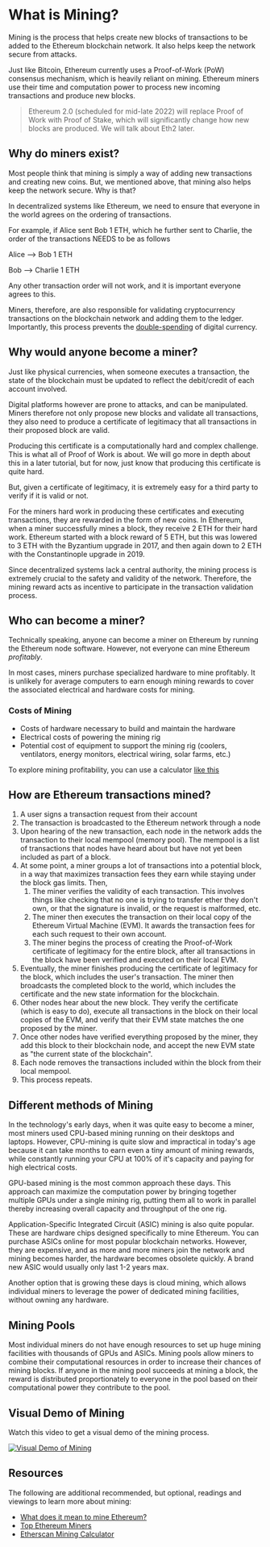 # What is Mining?

Mining is the process that helps create new blocks of transactions to be added to the Ethereum blockchain network. It also helps keep the network secure from attacks.

Just like Bitcoin, Ethereum currently uses a Proof-of-Work (PoW) consensus mechanism, which is heavily reliant on mining. Ethereum miners use their time and computation power to process new incoming transactions and produce new blocks.

> Ethereum 2.0 (scheduled for mid-late 2022) will replace Proof of Work with Proof of Stake, which will significantly change how new blocks are produced. We will talk about Eth2 later.

<Quiz questionId="6ad2fd8e-0241-4c0a-a66e-2b01116e4a9d" />

## Why do miners exist?

Most people think that mining is simply a way of adding new transactions and creating new coins. But, we mentioned above, that mining also helps keep the network secure. Why is that?

In decentralized systems like Ethereum, we need to ensure that everyone in the world agrees on the ordering of transactions.

For example, if Alice sent Bob 1 ETH, which he further sent to Charlie, the order of the transactions NEEDS to be as follows

Alice --> Bob 1 ETH

Bob --> Charlie 1 ETH

Any other transaction order will not work, and it is important everyone agrees to this.

Miners, therefore, are also responsible for validating cryptocurrency transactions on the blockchain network and adding them to the ledger. Importantly, this process prevents the [double-spending](https://en.wikipedia.org/wiki/Double-spending) of digital currency.

<Quiz questionId="9ab9ffd1-76ad-4ecf-9934-87d7991e9f4a" />

## Why would anyone become a miner?

Just like physical currencies, when someone executes a transaction, the state of the blockchain must be updated to reflect the debit/credit of each account involved.

Digital platforms however are prone to attacks, and can be manipulated. Miners therefore not only propose new blocks and validate all transactions, they also need to produce a certificate of legitimacy that all transactions in their proposed block are valid.

Producing this certificate is a computationally hard and complex challenge. This is what all of Proof of Work is about. We will go more in depth about this in a later tutorial, but for now, just know that producing this certificate is quite hard.

But, given a certificate of legitimacy, it is extremely easy for a third party to verify if it is valid or not.

For the miners hard work in producing these certificates and executing transactions, they are rewarded in the form of new coins. In Ethereum, when a miner successfully mines a block, they receive 2 ETH for their hard work. Ethereum started with a block reward of 5 ETH, but this was lowered to 3 ETH with the Byzantium upgrade in 2017, and then again down to 2 ETH with the Constantinople upgrade in 2019.

Since decentralized systems lack a central authority, the mining process is extremely crucial to the safety and validity of the network. Therefore, the mining reward acts as incentive to participate in the transaction validation process.

<Quiz questionId="b18c52d4-dbe2-4dda-b6cf-a8fb6d07fa36" />

## Who can become a miner?

Technically speaking, anyone can become a miner on Ethereum by running the Ethereum node software. However, not everyone can mine Ethereum _profitably_.

In most cases, miners purchase specialized hardware to mine profitably. It is unlikely for average computers to earn enough mining rewards to cover the associated electrical and hardware costs for mining.

<Quiz questionId="91b88ca4-ce1e-4cd8-8736-857e62867eff" />

### Costs of Mining

- Costs of hardware necessary to build and maintain the hardware
- Electrical costs of powering the mining rig
- Potential cost of equipment to support the mining rig (coolers, ventilators, energy monitors, electrical wiring, solar farms, etc.)

To explore mining profitability, you can use a calculator [like this](https://etherscan.io/ether-mining-calculator)

<Quiz questionId="e40e5d82-8c64-4fa9-9d0f-39ce807f19b3" />

## How are Ethereum transactions mined?

1. A user signs a transaction request from their account
2. The transaction is broadcasted to the Ethereum network through a node
3. Upon hearing of the new transaction, each node in the network adds the transaction to their local mempool (memory pool). The mempool is a list of transactions that nodes have heard about but have not yet been included as part of a block.
4. At some point, a miner groups a lot of transactions into a potential block, in a way that maximizes transaction fees they earn while staying under the block gas limits. Then,
   1. The miner verifies the validity of each transaction. This involves things like checking that no one is trying to transfer ether they don't own, or that the signature is invalid, or the request is malformed, etc.
   2. The miner then executes the transaction on their local copy of the Ethereum Virtual Machine (EVM). It awards the transaction fees for each such request to their own account.
   3. The miner begins the process of creating the Proof-of-Work certificate of legitimacy for the entire block, after all transactions in the block have been verified and executed on their local EVM.
5. Eventually, the miner finishes producing the certificate of legitimacy for the block, which includes the user's transaction. The miner then broadcasts the completed block to the world, which includes the certificate and the new state information for the blockchain.
6. Other nodes hear about the new block. They verify the certificate (which is easy to do), execute all transactions in the block on their local copies of the EVM, and verify that their EVM state matches the one proposed by the miner.
7. Once other nodes have verified everything proposed by the miner, they add this block to their blockchain node, and accept the new EVM state as "the current state of the blockchain".
8. Each node removes the transactions included within the block from their local mempool.
9. This process repeats.

<Quiz questionId="1f3de78a-6926-42cd-9577-95c3faba5f36" />

## Different methods of Mining

In the technology's early days, when it was quite easy to become a miner, most miners used CPU-based mining running on their desktops and laptops. However, CPU-mining is quite slow and impractical in today's age because it can take months to earn even a tiny amount of mining rewards, while constantly running your CPU at 100% of it's capacity and paying for high electrical costs.

GPU-based mining is the most common approach these days. This approach can maximize the computation power by bringing together multiple GPUs under a single mining rig, putting them all to work in parallel thereby increasing overall capacity and throughput of the one rig.

Application-Specific Integrated Circuit (ASIC) mining is also quite popular. These are hardware chips designed specifically to mine Ethereum. You can purchase ASICs online for most popular blockchain networks. However, they are expensive, and as more and more miners join the network and mining becomes harder, the hardware becomes obsolete quickly. A brand new ASIC would usually only last 1-2 years max.

Another option that is growing these days is cloud mining, which allows individual miners to leverage the power of dedicated mining facilities, without owning any hardware.

<Quiz questionId="a5cbe921-a963-4f93-b065-6fdfdbae0c0f" />

<Quiz questionId="a99fe844-fc86-436b-b0a8-fe8d54deef6d" />

## Mining Pools

Most individual miners do not have enough resources to set up huge mining facilities with thousands of GPUs and ASICs. Mining pools allow miners to combine their computational resources in order to increase their chances of mining blocks. If anyone in the mining pool succeeds at mining a block, the reward is distributed proportionately to everyone in the pool based on their computational power they contribute to the pool.

<Quiz questionId="83c916b8-b7ba-4913-a308-7c748a3a1f1b" />

## Visual Demo of Mining

Watch this video to get a visual demo of the mining process.

[![Visual Demo of Mining](https://i.imgur.com/ceWN69r.png)](https://www.youtube.com/watch?v=zcX7OJ-L8XQ "Visual Demo of Mining")

<Quiz questionId="a604786d-175c-4396-b251-e5e7f76e7371" />

## Resources

The following are additional recommended, but optional, readings and viewings to learn more about mining:

- [What does it mean to mine Ethereum?](https://docs.ethhub.io/using-ethereum/mining/)
- [Top Ethereum Miners](https://etherscan.io/stat/miner?range=7&blocktype=blocks)
- [Etherscan Mining Calculator](https://etherscan.io/ether-mining-calculator)

<SubmitQuiz />
